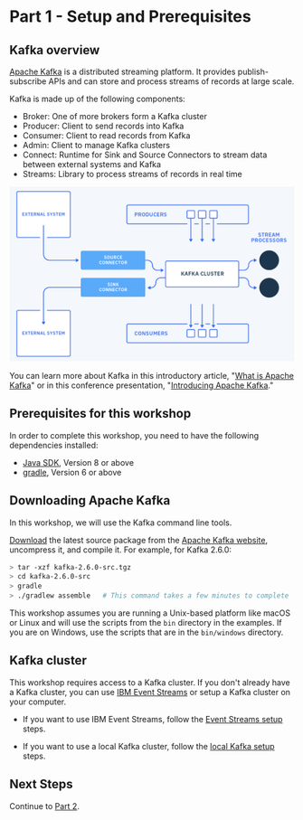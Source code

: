 # Part 1 - Setup and Prerequisites

## Kafka overview

[Apache Kafka](https://kafka.apache.org) is a distributed streaming platform. It provides publish-subscribe APIs and can store and process streams of records at large scale.

Kafka is made up of the following components:
- Broker: One of more brokers form a Kafka cluster
- Producer: Client to send records into Kafka
- Consumer: Client to read records from Kafka
- Admin: Client to manage Kafka clusters
- Connect: Runtime for Sink and Source Connectors to stream data between external systems and Kafka
- Streams: Library to process streams of records in real time

![Kafka Platform](./kafka-platform.png)

You can learn more about Kafka in this introductory article, "[What is Apache Kafka](https://developer.ibm.com/articles/an-introduction-to-apache-kafka/)" or in this conference presentation, "[Introducing Apache Kafka](https://developer.ibm.com/videos/an-introduction-to-apache-kafka/)."

## Prerequisites for this workshop

In order to complete this workshop, you need to have the following dependencies installed:

- [Java SDK](https://openjdk.java.net/install/), Version 8 or above
- [gradle](https://gradle.org/install/), Version 6 or above

## Downloading Apache Kafka

In this workshop, we will use the Kafka command line tools.

[Download](http://kafka.apache.org/downloads) the latest source package from the [Apache Kafka website](http://kafka.apache.org/), uncompress it, and compile it. For example, for Kafka 2.6.0:

```sh
> tar -xzf kafka-2.6.0-src.tgz
> cd kafka-2.6.0-src
> gradle
> ./gradlew assemble   # This command takes a few minutes to complete
```

This workshop assumes you are running a Unix-based platform like macOS or Linux and will use the scripts from the `bin` directory in the examples. If you are on Windows, use the scripts that are in the `bin/windows` directory.

## Kafka cluster

This workshop requires access to a Kafka cluster. If you don't already have a Kafka cluster, you can use [IBM Event Streams](https://www.ibm.com/cloud/event-streams) or setup a Kafka cluster on your computer.

- If you want to use IBM Event Streams, follow the [Event Streams setup](./event-streams.md) steps.

- If you want to use a local Kafka cluster, follow the [local Kafka setup](./local-kafka.md) steps.


## Next Steps

Continue to [Part 2](../part2/README.md).
